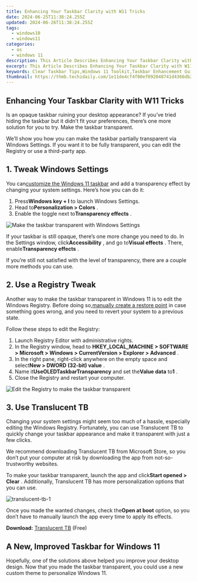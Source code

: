 ```yaml
---
title: Enhancing Your Taskbar Clarity with W11 Tricks
date: 2024-06-25T11:38:24.255Z
updated: 2024-06-26T11:38:24.255Z
tags:
  - windows10
  - windows11
categories:
  - os
  - windows 11
description: This Article Describes Enhancing Your Taskbar Clarity with W11 Tricks
excerpt: This Article Describes Enhancing Your Taskbar Clarity with W11 Tricks
keywords: Clear Taskbar Tips,Windows 11 Toolkit,Taskbar Enhancement Guide,W11 Usability Boosters,Taskbar Customization Tricks,Optimize Win11 Display,UI Clarity in Windows 11
thumbnail: https://thmb.techidaily.com/1e11de4cf4f80ef092048741d4366db23f2bbee1459c9f567932a80d4f33ce93.jpg
---
```


## Enhancing Your Taskbar Clarity with W11 Tricks

 Is an opaque taskbar ruining your desktop appearance? If you’ve tried hiding the taskbar but it didn’t fit your preferences, there’s one more solution for you to try. Make the taskbar transparent.

 We’ll show you how you can make the taskbar partially transparent via Windows Settings. If you want it to be fully transparent, you can edit the Registry or use a third-party app.

## 1\. Tweak Windows Settings

 You can[customize the Windows 11 taskbar](https://www.makeuseof.com/windows-11-customize-taskbar/) and add a transparency effect by changing your system settings. Here’s how you can do it:

1. Press**Windows key + I** to launch Windows Settings.
2. Head to**Personalization > Colors** .
3. Enable the toggle next to**Transparency effects** .

![Make the taskbar transparent with Windows Settings](https://static1.makeuseofimages.com/wordpress/wp-content/uploads/2023/04/settings-transparency-1.jpg)

 If your taskbar is still opaque, there’s one more change you need to do. In the Settings window, click**Accessibility** , and go to**Visual effects** . There, enable**Transparency effects** .

 If you’re still not satisfied with the level of transparency, there are a couple more methods you can use.

## 2\. Use a Registry Tweak

 Another way to make the taskbar transparent in Windows 11 is to edit the Windows Registry. Before doing so,[manually create a restore point](https://www.makeuseof.com/windows-11-create-restore-point/) in case something goes wrong, and you need to revert your system to a previous state.

Follow these steps to edit the Registry:

1. Launch Registry Editor with administrative rights.
2. In the Registry window, head to **HKEY\_LOCAL\_MACHINE > SOFTWARE > Microsoft > Windows > CurrentVersion > Explorer > Advanced** .
3. In the right pane, right-click anywhere on the empty space and select**New > DWORD (32-bit) value** .
4. Name it**UseOLEDTaskbarTransparency** and set the**Value data** to**1** .
5. Close the Registry and restart your computer.

![Edit the Registry to make the taskbar transparent](https://static1.makeuseofimages.com/wordpress/wp-content/uploads/2023/04/edit-registry-1.jpg)

## 3\. Use Translucent TB

 Changing your system settings might seem too much of a hassle, especially editing the Windows Registry. Fortunately, you can use Translucent TB to quickly change your taskbar appearance and make it transparent with just a few clicks.

 We recommend downloading Translucent TB from Microsoft Store, so you don’t put your computer at risk by downloading the app from not-so-trustworthy websites.

 To make your taskbar transparent, launch the app and click**Start opened > Clear** . Additionally, Translucent TB has more personalization options that you can use.

![translucent-tb-1](https://static1.makeuseofimages.com/wordpress/wp-content/uploads/2023/04/translucent-tb-1.jpg)

 Once you made the wanted changes, check the**Open at boot** option, so you don’t have to manually launch the app every time to apply its effects.

**Download:** [Translucent TB](https://apps.microsoft.com/store/detail/translucenttb/9PF4KZ2VN4W9) (Free)

## A New, Improved Taskbar for Windows 11

 Hopefully, one of the solutions above helped you improve your desktop design. Now that you made the taskbar transparent, you could use a new custom theme to personalize Windows 11.


<ins class="adsbygoogle"
     style="display:block"
     data-ad-format="autorelaxed"
     data-ad-client="ca-pub-7571918770474297"
     data-ad-slot="1223367746"></ins>



<ins class="adsbygoogle"
     style="display:block"
     data-ad-client="ca-pub-7571918770474297"
     data-ad-slot="8358498916"
     data-ad-format="auto"
     data-full-width-responsive="true"></ins>


